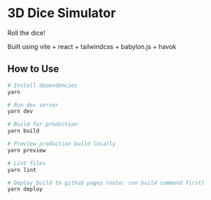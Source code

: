# 3D Dice Simulator

Roll the dice!

Built using vite + react + tailwindcss + babylon.js + havok

## How to Use

```bash
# Install dependencies
yarn

# Run dev server
yarn dev

# Build for production
yarn build

# Preview production build locally
yarn preview

# Lint files
yarn lint

# Deploy build to github pages (note: run build command first)
yarn deploy
```
